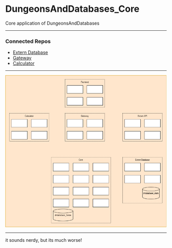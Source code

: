 # DungeonsAndDatabases_Core
Core application of DungeonsAndDatabases

---

### Connected Repos

-  [Extern Database](https://github.com/ZaydenCorax/DungeonsAndDatabases_ExternDatabase)
-  [Gateway](https://github.com/ZaydenCorax/DungeonsAndDatabases_Gateway)
-  [Calculator](https://github.com/f-unre4l/DungeonsAndDatabases_Calculator)
---

![Diagram of the Project](/Documents/Diagram.png)

---
it sounds nerdy, but its much worse!
